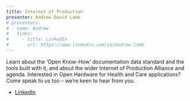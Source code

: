 ```yaml
---
title: Internet of Production
presenter: Andrew David Lamb
# presenters:
# - name: Andrew
#   links:
#     - title: LinkedIn
#       url: https://www.linkedin.com/in/andrew-lamb
---
```


Learn about the ‘Open Know-How’ documentation data standard and the tools built with it, and about the wider Internet of Production Alliance and agenda. Interested in Open Hardware for Health and Care applications? Come speak to us too – we’re keen to hear from you.

-   [LinkedIn](https://www.linkedin.com/in/andrew-lamb)
